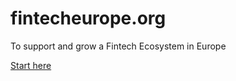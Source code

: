 # fintecheurope.org
To support and grow a Fintech Ecosystem in Europe

[Start here](https://github.com/daveanderson-ie/fintecheurope.org/wiki)
